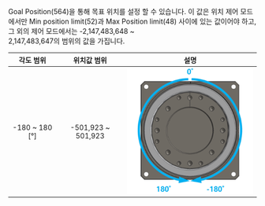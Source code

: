 Goal Position(564)을 통해 목표 위치를 설정 할 수 있습니다.
이 값은 위치 제어 모드에서만 Min position limit(52)과 Max Position limit(48) 사이에 있는 값이어야 하고, 그 외의 제어 모드에서는 -2,147,483,648 ~<br> 2,147,483,647의 범위의 값을 가집니다.

|각도 범위|위치값 범위| 설명 |
| :--------: | :--------: | :--------: |
|-180 ~ 180 [&deg;]|-501,923 ~ 501,923|![](/assets/images/dxl/pro_plus/h54p_goal_position.png)|
